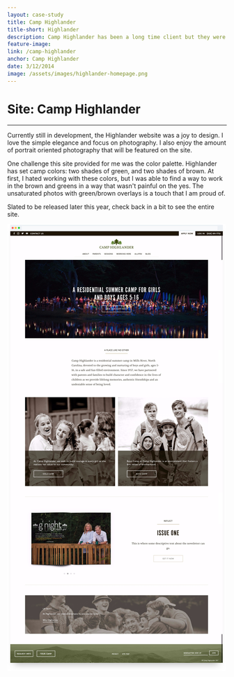 ```yaml
---
layout: case-study
title: Camp Highlander
title-short: Highlander
description: Camp Highlander has been a long time client but they were looking for a fresh design. They transitioned from a busy, in your face design to simple elegance - emphasizing photography and typography.
feature-image:
link: /camp-highlander
anchor: Camp Highlander
date: 3/12/2014
image: /assets/images/highlander-homepage.png
---
```


# Site: Camp Highlander
---

Currently still in development, the Highlander website was a joy to design. I love the simple elegance and focus on photography. I also enjoy the amount of portrait oriented photography that will be featured on the site.

One challenge this site provided for me was the color palette. Highlander has set camp colors: two shades of green, and two shades of brown. At first, I hated working with these colors, but I was able to find a way to work in the brown and greens in a way that wasn't painful on the yes. The unsaturated photos with green/brown overlays is a touch that I am proud of.

Slated to be released later this year, check back in a bit to see the entire site.

!["Highlander Homepage"](/assets/images/highlander-homepage-full.png)
